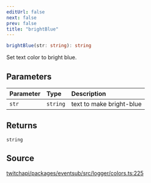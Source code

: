 ```yaml
---
editUrl: false
next: false
prev: false
title: "brightBlue"
---
```


```ts
brightBlue(str: string): string
```

Set text color to bright blue.

## Parameters

| Parameter | Type | Description |
| :------ | :------ | :------ |
| `str` | `string` | text to make bright-blue |

## Returns

`string`

## Source

[twitchapi/packages/eventsub/src/logger/colors.ts:225](https://github.com/pablornc/twitchapi//blob/8695acad106a836c1f0fc4c57a113f17adce41f0/packages/eventsub/src/logger/colors.ts#L225)
